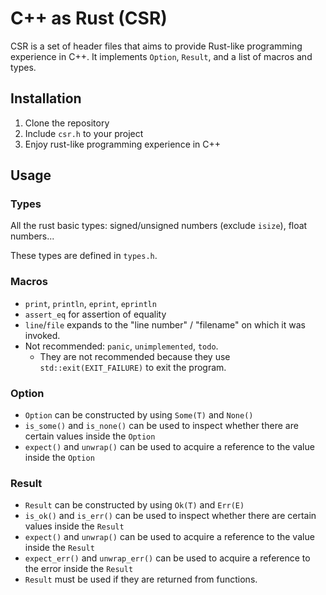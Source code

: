 # C++ as Rust (CSR)

CSR is a set of header files that aims to provide Rust-like programming experience in C++. It implements `Option`, `Result`, and a list of macros and types.

## Installation

1. Clone the repository
2. Include `csr.h` to your project
3. Enjoy rust-like programming experience in C++

## Usage

### Types

All the rust basic types: signed/unsigned numbers (exclude `isize`), float numbers...

These types are defined in `types.h`.

### Macros

- `print`, `println`, `eprint`, `eprintln`
- `assert_eq` for assertion of equality
- `line`/`file` expands to the "line number" / "filename" on which it was invoked.
- Not recommended: `panic`, `unimplemented`, `todo`.
    - They are not recommended because they use `std::exit(EXIT_FAILURE)` to exit the program.

### Option

- `Option` can be constructed by using `Some(T)` and `None()`
- `is_some()` and `is_none()` can be used to inspect whether there are certain values inside the `Option`
- `expect()` and `unwrap()` can be used to acquire a reference to the value inside the `Option`

### Result

- `Result` can be constructed by using `Ok(T)` and `Err(E)`
- `is_ok()` and `is_err()` can be used to inspect whether there are certain values inside the `Result`
- `expect()` and `unwrap()` can be used to acquire a reference to the value inside the `Result`
- `expect_err()` and `unwrap_err()` can be used to acquire a reference to the error inside the `Result`
- `Result` must be used if they are returned from functions.